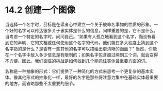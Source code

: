 # 14.2 创建一个图像

当选择一个名字时，目标是在读者心中建立一个关于被命名事物的性质的形象。一个好的名字可以传达很多关于该实体是什么的信息，同样重要的是，它不是什么。当考虑一个特定的名字时，问问自己。"如果有人孤立地看到这个名字，而没有看到它的声明、它的文档或任何使用这个名字的代码，他们能在多大程度上猜到这个名字指的是什么？是否有一些其他的名字可以描绘出更清晰的画面？" 当然，你能在一个名字中放入多少信息是有限制的；如果名字包含超过两到三个词，就会变得不方便。因此，我们面临的挑战是如何找到几个能抓住实体最重要方面的词。

名称是一种抽象的形式：它们提供了一种简化的方式来思考一个更复杂的基本实体。像其他形式的抽象化一样，最好的名字是那些将注意力集中在基础实体最重要的地方，而省略那些不太重要的细节。
